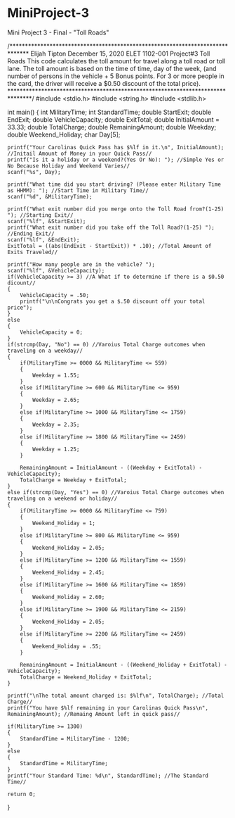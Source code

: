 # MiniProject-3
Mini Project 3 - Final - "Toll Roads"


/******************************************************************************
Elijah Tipton
December 15, 2020
ELET 1102-001
Project#3 Toll Roads
This code calculates the toll amount for travel along a toll road or toll lane. 
The toll amount is based on the time of time, day of the week, 
(and number of persons in the vehicle + 5 Bonus points.  For 3 or more people 
in the card, the driver will receive a $0.50 discount of the total price). 
*******************************************************************************/
#include <stdio.h>
#include <string.h>
#include <stdlib.h>

int main()
{
    int MilitaryTime;
    int StandardTime;
    double StartExit;
    double EndExit;
    double VehicleCapacity;
    double ExitTotal;
    double InitialAmount = 33.33;
    double TotalCharge;
    double RemainingAmount;
    double Weekday;
    double Weekend_Holiday;
    char Day[5];
    
    printf("Your Carolinas Quick Pass has $%lf in it.\n", InitialAmount); //Initail Amount of Money in your Quick Pass//
    printf("Is it a holiday or a weekend?(Yes Or No): "); //Simple Yes or No Because Holiday and Weekend Varies//
    scanf("%s", Day);
    
    printf("What time did you start driving? (Please enter Military Time as HHMM): "); //Start Time in Military Time//
    scanf("%d", &MilitaryTime);
    
    printf("What exit number did you merge onto the Toll Road from?(1-25) "); //Starting Exit//
    scanf("%lf", &StartExit);
    printf("What exit number did you take off the Toll Road?(1-25) "); //Ending Exit//
    scanf("%lf", &EndExit);
    ExitTotal = ((abs(EndExit - StartExit)) * .10); //Total Amount of Exits Traveled//
    
    printf("How many people are in the vehicle? ");
    scanf("%lf", &VehicleCapacity);
    if(VehicleCapacity >= 3) //A What if to determine if there is a $0.50 dicount//
    {
        VehicleCapacity = .50;
        printf("\n\nCongrats you get a $.50 discount off your total price");
    }
    else
    {
        VehicleCapacity = 0;
    }
    if(strcmp(Day, "No") == 0) //Varoius Total Charge outcomes when traveling on a weekday//
    {
        if(MilitaryTime >= 0000 && MilitaryTime <= 559)
        {
            Weekday = 1.55;
        }
        else if(MilitaryTime >= 600 && MilitaryTime <= 959)
        {
            Weekday = 2.65;
        }
        else if(MilitaryTime >= 1000 && MilitaryTime <= 1759)
        {
            Weekday = 2.35;
        }
        else if(MilitaryTime >= 1800 && MilitaryTime <= 2459)
        {
            Weekday = 1.25;
        }
        
        RemainingAmount = InitialAmount - ((Weekday + ExitTotal) - VehicleCapacity);
        TotalCharge = Weekday + ExitTotal;
    }
    else if(strcmp(Day, "Yes") == 0) //Varoius Total Charge outcomes when traveling on a weekend or holiday//
    {
        if(MilitaryTime >= 0000 && MilitaryTime <= 759)
        {
            Weekend_Holiday = 1;
        }
        else if(MilitaryTime >= 800 && MilitaryTime <= 959)
        {
            Weekend_Holiday = 2.05;
        }
        else if(MilitaryTime >= 1200 && MilitaryTime <= 1559)
        {
            Weekend_Holiday = 2.45;
        }
        else if(MilitaryTime >= 1600 && MilitaryTime <= 1859)
        {
            Weekend_Holiday = 2.60;
        }
        else if(MilitaryTime >= 1900 && MilitaryTime <= 2159)
        {
            Weekend_Holiday = 2.05;
        }
        else if(MilitaryTime >= 2200 && MilitaryTime <= 2459)
        {
            Weekend_Holiday = .55;
        }
        
        RemainingAmount = InitialAmount - ((Weekend_Holiday + ExitTotal) - VehicleCapacity);
        TotalCharge = Weekend_Holiday + ExitTotal;
    }
    
    printf("\nThe total amount charged is: $%lf\n", TotalCharge); //Total Charge//
    printf("You have $%lf remaining in your Carolinas Quick Pass\n", RemainingAmount); //Remaing Amount left in quick pass//
    
    if(MilitaryTime >= 1300)
    {
        StandardTime = MilitaryTime - 1200;
    }
    else
    {
        StandardTime = MilitaryTime;
    }
    printf("Your Standard Time: %d\n", StandardTime); //The Standard Time//
    
    return 0;
}
